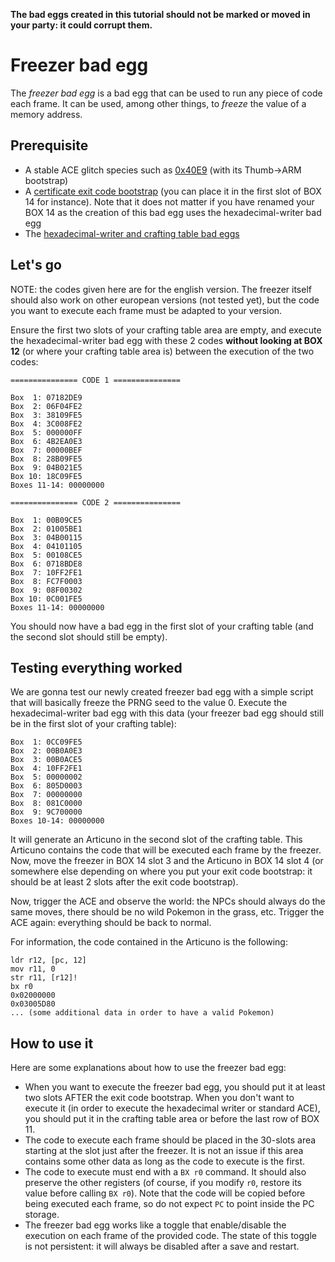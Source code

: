 **The bad eggs created in this tutorial should not be marked or moved in your party: it could corrupt them.**

# Freezer bad egg

The *freezer bad egg* is a bad egg that can be used to run any piece of code each frame. It can be used, among other things, to *freeze* the value of a memory address.

## Prerequisite

- A stable ACE glitch species such as [0x40E9](stable-ace.md) (with its Thumb->ARM bootstrap)
- A [certificate exit code bootstrap](exit-code.md) (you can place it in the first slot of BOX 14 for instance). Note that it does not matter if you have renamed your BOX 14 as the creation of this bad egg uses the hexadecimal-writer bad egg
- The [hexadecimal-writer and crafting table bad eggs](hex-writer.md)

## Let's go

NOTE: the codes given here are for the english version. The freezer itself should also work on other european versions (not tested yet), but the code you want to execute each frame must be adapted to your version.

Ensure the first two slots of your crafting table area are empty, and execute the hexadecimal-writer bad egg with these 2 codes **without looking at BOX 12** (or where your crafting table area is) between the execution of the two codes:

```
=============== CODE 1 ===============

Box  1: 07182DE9
Box  2: 06F04FE2
Box  3: 38109FE5
Box  4: 3C008FE2
Box  5: 000000FF
Box  6: 4B2EA0E3
Box  7: 00000BEF
Box  8: 28B09FE5
Box  9: 04B021E5
Box 10: 18C09FE5
Boxes 11-14: 00000000

=============== CODE 2 ===============

Box  1: 00B09CE5
Box  2: 01005BE1
Box  3: 04B00115
Box  4: 04101105
Box  5: 00108CE5
Box  6: 0718BDE8
Box  7: 10FF2FE1
Box  8: FC7F0003
Box  9: 08F00302
Box 10: 0C001FE5
Boxes 11-14: 00000000
```

You should now have a bad egg in the first slot of your crafting table (and the second slot should still be empty).

## Testing everything worked

We are gonna test our newly created freezer bad egg with a simple script that will basically freeze the PRNG seed to the value 0. Execute the hexadecimal-writer bad egg with this data (your freezer bad egg should still be in the first slot of your crafting table):

```
Box  1: 0CC09FE5
Box  2: 00B0A0E3
Box  3: 00B0ACE5
Box  4: 10FF2FE1
Box  5: 00000002
Box  6: 805D0003
Box  7: 00000000 
Box  8: 081C0000
Box  9: 9C700000
Boxes 10-14: 00000000
```

It will generate an Articuno in the second slot of the crafting table. This Articuno contains the code that will be executed each frame by the freezer. Now, move the freezer in BOX 14 slot 3 and the Articuno in BOX 14 slot 4 (or somewhere else depending on where you put your exit code bootstrap: it should be at least 2 slots after the exit code bootstrap).

Now, trigger the ACE and observe the world: the NPCs should always do the same moves, there should be no wild Pokemon in the grass, etc. Trigger the ACE again: everything should be back to normal.

For information, the code contained in the Articuno is the following:
```
ldr r12, [pc, 12]
mov r11, 0
str r11, [r12]!
bx r0
0x02000000
0x03005D80
... (some additional data in order to have a valid Pokemon)
```

## How to use it

Here are some explanations about how to use the freezer bad egg:

- When you want to execute the freezer bad egg, you should put it at least two slots AFTER the exit code bootstrap. When you don't want to execute it (in order to execute the hexadecimal writer or standard ACE), you should put it in the crafting table area or before the last row of BOX 11.
- The code to execute each frame should be placed in the 30-slots area starting at the slot just after the freezer. It is not an issue if this area contains some other data as long as the code to execute is the first.
- The code to execute must end with a `BX r0` command.
It should also preserve the other registers (of course, if you modify `r0`, restore its value before calling `BX r0`). Note that the code will be copied before being executed each frame, so do not expect `PC` to point inside the PC storage.
- The freezer bad egg works like a toggle that enable/disable the execution on each frame of the provided code. The state of this toggle is not persistent: it will always be disabled after a save and restart.

